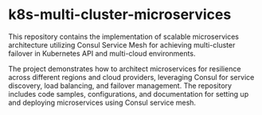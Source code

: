# k8s-multi-cluster-microservices
This repository contains the implementation of scalable microservices architecture utilizing Consul Service Mesh for achieving multi-cluster failover in Kubernetes API and multi-cloud environments. 

The project demonstrates how to architect microservices for resilience across different regions and cloud providers, leveraging Consul for service discovery, load balancing, and failover management. The repository includes code samples, configurations, and documentation for setting up and deploying microservices using Consul service mesh.
